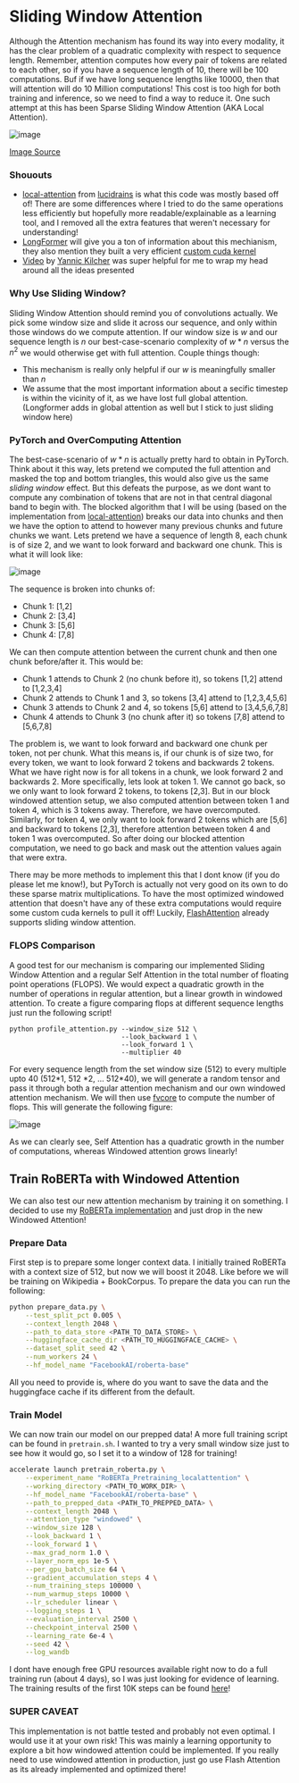 # Sliding Window Attention

Although the Attention mechanism has found its way into every modality, it has the clear problem of a quadratic complexity with respect to sequence length. Remember, attention computes how every pair of tokens are related to each other, so if you have a sequence length of 10, there will be 100 computations. Buf if we have long sequence lengths like 10000, then that will attention will do 10 Million computations! This cost is too high for both training and inference, so we need to find a way to reduce it. One such attempt at this has been Sparse Sliding Window Attention (AKA Local Attention).

![image](https://raw.githubusercontent.com/priyammaz/PyTorch-Adventures/main/src/visuals/sliding_window_attention.png)

[Image Source](https://paperswithcode.com/method/sliding-window-attention)

### Shououts
- [local-attention](https://github.com/lucidrains/local-attention) from [lucidrains](https://github.com/lucidrains) is what this code was mostly based off of! There are some differences where I tried to do the same operations less efficiently but hopefully more readable/explainable as a learning tool, and I removed all the extra features that weren't necessary for understanding!
- [LongFormer](https://arxiv.org/pdf/2004.05150) will give you a ton of information about this mechianism, they also mention they built a very efficient [custom cuda kernel](https://github.com/allenai/longformer)
- [Video](https://www.youtube.com/watch?v=_8KNb5iqblE) by [Yannic Kilcher](https://www.youtube.com/@YannicKilcher) was super helpful for me to wrap my head around all the ideas presented

### Why Use Sliding Window?

Sliding Window Attention should remind you of convolutions actually. We pick some window size and slide it across our sequence, and only within those windows do we compute attention. If our window size is $w$ and our sequence length is $n$ our best-case-scenario complexity of $w*n$ versus the $n^2$ we would otherwise get with full attention. Couple things though:

- This mechanism is really only helpful if our $w$ is meaningfully smaller than $n$
- We assume that the most important information about a secific timestep is within the vicinity of it, as we have lost full global attention. (Longformer adds in global attention as well but I stick to just sliding window here)


### PyTorch and OverComputing Attention
The best-case-scenario of $w*n$ is actually pretty hard to obtain in PyTorch. Think about it this way, lets pretend we computed the full attention and masked the top and bottom triangles, this would also give us the same *sliding window* effect. But this defeats the purpose, as we dont want to compute any combination of tokens that are not in that central diagonal band to begin with. The blocked algorithm that I will be using (based on the implementation from [local-attention](https://github.com/lucidrains/local-attention)) breaks our data into chunks and then we have the option to attend to however many previous chunks and future chunks we want. Lets pretend we have a sequence of length 8, each chunk is of size 2, and we want to look forward and backward one chunk. This is what it will look like:

![image](https://raw.githubusercontent.com/priyammaz/PyTorch-Adventures/main/src/visuals/block_window_attention.png)

The sequence is broken into chunks of:
- Chunk 1: [1,2]
- Chunk 2: [3,4]
- Chunk 3: [5,6]
- Chunk 4: [7,8]
  
We can then compute attention between the current chunk and then one chunk before/after it. This would be:

- Chunk 1 attends to Chunk 2 (no chunk before it), so tokens [1,2] attend to [1,2,3,4]
- Chunk 2 attends to Chunk 1 and 3, so tokens [3,4] attend to [1,2,3,4,5,6]
- Chunk 3 attends to Chunk 2 and 4, so tokens [5,6] attend to [3,4,5,6,7,8]
- Chunk 4 attends to Chunk 3 (no chunk after it) so tokens [7,8] attend to [5,6,7,8]

The problem is, we want to look forward and backward one chunk per token, not per chunk. What this means is, if our chunk is of size two, for every token, we want to look forward 2 tokens and backwards 2 tokens. What we have right now is for all tokens in a chunk, we look forward 2 and backwards 2. More specifically, lets look at token 1. We cannot go back, so we only want to look forward 2 tokens, to tokens [2,3]. But in our block windowed attention setup, we also computed attention between token 1 and token 4, which is 3 tokens away. Therefore, we have overcomputed. Similarly, for token 4, we only want to look forward 2 tokens which are [5,6] and backward to tokens [2,3], therefore attention between token 4 and token 1 was overcomputed. So after doing our blocked attention computation, we need to go back and mask out the attention values again that were extra. 

There may be more methods to implement this that I dont know (if you do please let me know!), but PyTorch is actually not very good on its own to do these sparse matrix multiplications. To have the most optimized windowed attention that doesn't have any of these extra computations would require some custom cuda kernels to pull it off! Luckily, [FlashAttention](https://github.com/Dao-AILab/flash-attention) already supports sliding window attention. 

### FLOPS Comparison ###

A good test for our mechanism is comparing our implemented Sliding Window Attention and a regular Self Attention in the total number of floating point operations (FLOPS). We would expect a quadratic growth in the number of operations in regular attention, but a linear growth in windowed attention. To create a figure comparing flops at different sequence lengths just run the following script!

```
python profile_attention.py --window_size 512 \
                            --look_backward 1 \
                            --look_forward 1 \
                            --multiplier 40 
```

For every sequence length from the set window size (512) to every multiple upto 40 (512\*1, 512
\*2, ... 512\*40), we will generate a random tensor and pass it through both a regular attention mechanism and our own windowed attention mechanism. We will then use [fvcore](https://github.com/facebookresearch/fvcore/tree/main) to compute the number of flops. This will generate the following figure: 

![image](https://raw.githubusercontent.com/priyammaz/PyTorch-Adventures/main/PyTorch%20for%20Transformers/Attention%20Mechanisms/Sliding%20Window%20Attention/flops_comparison.png)

As we can clearly see, Self Attention has a quadratic growth in the number of computations, whereas Windowed attention grows linearly!


## Train RoBERTa with Windowed Attention

We can also test our new attention mechanism by training it on something. I decided to use my [RoBERTa implementation](https://github.com/priyammaz/PyTorch-Adventures/tree/main/PyTorch%20for%20NLP/RoBERTa%20for%20Masked%20Language%20Models) and just drop in the new Windowed Attention! 

### Prepare Data

First step is to prepare some longer context data. I initially trained RoBERTa with a context size of 512, but now we will boost it 2048. Like before we will be training on Wikipedia + BookCorpus. To prepare the data you can run the following:

```bash
python prepare_data.py \
    --test_split_pct 0.005 \
    --context_length 2048 \
    --path_to_data_store <PATH_TO_DATA_STORE> \
    --huggingface_cache_dir <PATH_TO_HUGGINGFACE_CACHE> \
    --dataset_split_seed 42 \
    --num_workers 24 \
    --hf_model_name "FacebookAI/roberta-base"
```
All you need to provide is, where do you want to save the data and the huggingface cache if its different from the default. 

### Train Model 

We can now train our model on our prepped data! A more full training script can be found in `pretrain.sh`. I wanted to try a very small window size just to see how it would go, so I set it to a window of 128 for training!

```bash
accelerate launch pretrain_roberta.py \
    --experiment_name "RoBERTa_Pretraining_localattention" \
    --working_directory <PATH_TO_WORK_DIR> \
    --hf_model_name "FacebookAI/roberta-base" \
    --path_to_prepped_data <PATH_TO_PREPPED_DATA> \
    --context_length 2048 \
    --attention_type "windowed" \
    --window_size 128 \
    --look_backward 1 \
    --look_forward 1 \
    --max_grad_norm 1.0 \
    --layer_norm_eps 1e-5 \
    --per_gpu_batch_size 64 \
    --gradient_accumulation_steps 4 \
    --num_training_steps 100000 \
    --num_warmup_steps 10000 \
    --lr_scheduler linear \
    --logging_steps 1 \
    --evaluation_interval 2500 \
    --checkpoint_interval 2500 \
    --learning_rate 6e-4 \
    --seed 42 \
    --log_wandb
```

I dont have enough free GPU resources available right now to do a full training run (about 4 days), so I was just looking for evidence of learning. The training results of the first 10K steps can be found [here](https://api.wandb.ai/links/exploratorydataadventure/r6203k9h)!

### SUPER CAVEAT
This implementation is not battle tested and probably not even optimal. I would use it at your own risk! This was mainly a learning opportunity to explore a bit how windowed attention could be implemented. If you really need to use windowed attention in production, just go use Flash Attention as its already implemented and optimized there!


